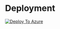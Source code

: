# Deployment

[![Deploy To Azure](https://aka.ms/deploytoazurebutton)](https://portal.azure.com/#create/Microsoft.Template/uri/https%3A%2F%2Fraw.githubusercontent.com%2Fshksin%2Fazureopenai-assistantapi-streamlit%master%2Fazuredeploy.json)
